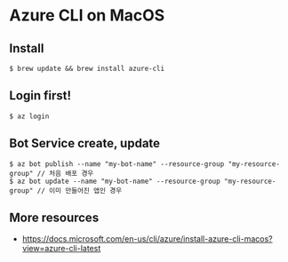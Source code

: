 # Azure CLI on MacOS 

## Install 
```
$ brew update && brew install azure-cli
```

## Login first!
```
$ az login 
```

## Bot Service create, update 
```
$ az bot publish --name "my-bot-name" --resource-group "my-resource-group" // 처음 배포 경우 
$ az bot update --name "my-bot-name" --resource-group "my-resource-group" // 이미 만들어진 앱인 경우 
```

## More resources 
- https://docs.microsoft.com/en-us/cli/azure/install-azure-cli-macos?view=azure-cli-latest
